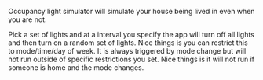 Occupancy light simulator will simulate your house being lived in even when you are not.

Pick a set of lights and at a interval you specify the app will turn off all lights and then turn on a random set of lights. Nice things is you can restrict this to mode/time/day of week. It is always triggered by mode change but will not run outside of specific restrictions you set. Nice things is it will not run if someone is home and the mode changes.
